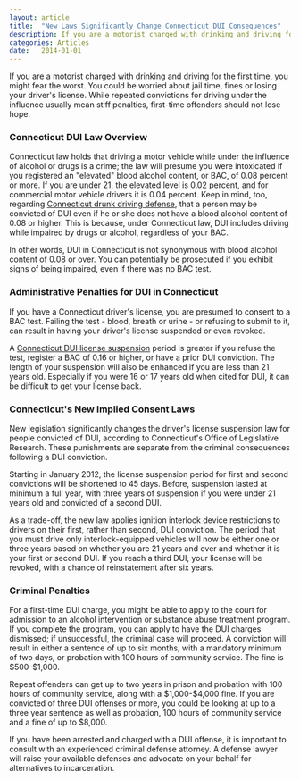 ```yaml
---
layout: article
title:  "New Laws Significantly Change Connecticut DUI Consequences"
description: If you are a motorist charged with drinking and driving for the first time, you might fear the worst. You could be worried about jail time, fines or losing your driver's license. While repeated convictions for driving under the influence usually mean stiff penalties, first-time offenders should not lose hope.
categories: Articles 
date:   2014-01-01
---
```



<p>If you are a motorist charged with drinking and driving for the first time, you might fear the worst. You could be worried about jail time, fines or losing your driver's license. While repeated convictions for driving under the influence usually mean stiff penalties, first-time offenders should not lose hope.</p><h3>Connecticut DUI Law Overview</h3><p>Connecticut law holds that driving a motor vehicle while under the influence of alcohol or drugs is a crime; the law will presume you were intoxicated if you registered an "elevated" blood alcohol content, or BAC, of 0.08 percent or more. If you are under 21, the elevated level is 0.02 percent, and for commercial motor vehicle drivers it is 0.04 percent. Keep in mind, too, regarding <a href="/DUI-DWI/DUI-DWI.html">Connecticut drunk driving defense</a>, that a person may be convicted of DUI even if he or she does not have a blood alcohol content of 0.08 or higher. This is because, under Connecticut law, DUI includes driving while impaired by drugs or alcohol, regardless of your BAC.</p><p>In other words, DUI in Connecticut is not synonymous with blood alcohol content of 0.08 or over. You can potentially be prosecuted if you exhibit signs of being impaired, even if there was no BAC test.</p><h3>Administrative Penalties for DUI in Connecticut</h3><p>If you have a Connecticut driver's license, you are presumed to consent to a BAC test. Failing the test - blood, breath or urine - or refusing to submit to it, can result in having your driver's license suspended or even revoked.</p><p>A <a href="/DUI-DWI/License-Suspension.html">Connecticut DUI license suspension</a> period is greater if you refuse the test, register a BAC of 0.16 or higher, or have a prior DUI conviction. The length of your suspension will also be enhanced if you are less than 21 years old. Especially if you were 16 or 17 years old when cited for DUI, it can be difficult to get your license back.</p><h3>Connecticut's New Implied Consent Laws</h3><p>New legislation significantly changes the driver's license suspension law for people convicted of DUI, according to Connecticut's Office of Legislative Research. These punishments are separate from the criminal consequences following a DUI conviction.</p><p>Starting in January 2012, the license suspension period for first and second convictions will be shortened to 45 days. Before, suspension lasted at minimum a full year, with three years of suspension if you were under 21 years old and convicted of a second DUI.</p><p>As a trade-off, the new law applies ignition interlock device restrictions to drivers on their first, rather than second, DUI conviction. The period that you must drive only interlock-equipped vehicles will now be either one or three years based on whether you are 21 years and over and whether it is your first or second DUI. If you reach a third DUI, your license will be revoked, with a chance of reinstatement after six years.</p><h3>Criminal Penalties</h3><p>For a first-time DUI charge, you might be able to apply to the court for admission to an alcohol intervention or substance abuse treatment program. If you complete the program, you can apply to have the DUI charges dismissed; if unsuccessful, the criminal case will proceed. A conviction will result in either a sentence of up to six months, with a mandatory minimum of two days, or probation with 100 hours of community service. The fine is $500-$1,000.</p><p>Repeat offenders can get up to two years in prison and probation with 100 hours of community service, along with a $1,000-$4,000 fine. If you are convicted of three DUI offenses or more, you could be looking at up to a three year sentence as well as probation, 100 hours of community service and a fine of up to $8,000.</p><p>If you have been arrested and charged with a DUI offense, it is important to consult with an experienced criminal defense attorney. A defense lawyer will raise your available defenses and advocate on your behalf for alternatives to incarceration.</p>